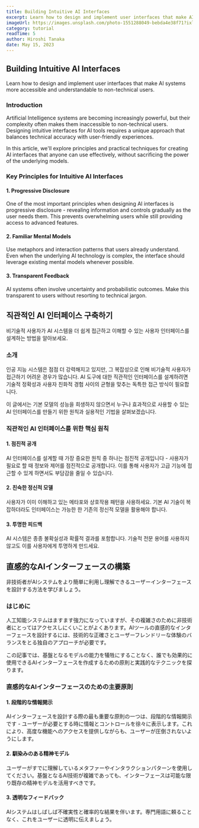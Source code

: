 ```yaml
---
title: Building Intuitive AI Interfaces
excerpt: Learn how to design and implement user interfaces that make AI systems more accessible and understandable to non-technical users.
imageUrl: https://images.unsplash.com/photo-1551288049-bebda4e38f71?ixlib=rb-4.0.3&ixid=MnwxMjA3fDB8MHxwaG90by1wYWdlfHx8fGVufDB8fHx8&auto=format&fit=crop&w=800&h=400
category: tutorial
readTime: 5
author: Hiroshi Tanaka
date: May 15, 2023
---
```


<!-- en-content -->
## Building Intuitive AI Interfaces

Learn how to design and implement user interfaces that make AI systems more accessible and understandable to non-technical users.

### Introduction

Artificial Intelligence systems are becoming increasingly powerful, but their complexity often makes them inaccessible to non-technical users. Designing intuitive interfaces for AI tools requires a unique approach that balances technical accuracy with user-friendly experiences.

In this article, we'll explore principles and practical techniques for creating AI interfaces that anyone can use effectively, without sacrificing the power of the underlying models.

### Key Principles for Intuitive AI Interfaces

#### 1. Progressive Disclosure

One of the most important principles when designing AI interfaces is progressive disclosure - revealing information and controls gradually as the user needs them. This prevents overwhelming users while still providing access to advanced features.

#### 2. Familiar Mental Models

Use metaphors and interaction patterns that users already understand. Even when the underlying AI technology is complex, the interface should leverage existing mental models whenever possible.

#### 3. Transparent Feedback

AI systems often involve uncertainty and probabilistic outcomes. Make this transparent to users without resorting to technical jargon.
<!-- /en-content -->

<!-- ko-content -->
## 직관적인 AI 인터페이스 구축하기

비기술적 사용자가 AI 시스템을 더 쉽게 접근하고 이해할 수 있는 사용자 인터페이스를 설계하는 방법을 알아보세요.

### 소개

인공 지능 시스템은 점점 더 강력해지고 있지만, 그 복잡성으로 인해 비기술적 사용자가 접근하기 어려운 경우가 많습니다. AI 도구에 대한 직관적인 인터페이스를 설계하려면 기술적 정확성과 사용자 친화적 경험 사이의 균형을 맞추는 독특한 접근 방식이 필요합니다.

이 글에서는 기본 모델의 성능을 희생하지 않으면서 누구나 효과적으로 사용할 수 있는 AI 인터페이스를 만들기 위한 원칙과 실용적인 기법을 살펴보겠습니다.

### 직관적인 AI 인터페이스를 위한 핵심 원칙

#### 1. 점진적 공개

AI 인터페이스를 설계할 때 가장 중요한 원칙 중 하나는 점진적 공개입니다 - 사용자가 필요로 할 때 정보와 제어를 점진적으로 공개합니다. 이를 통해 사용자가 고급 기능에 접근할 수 있게 하면서도 부담감을 줄일 수 있습니다.

#### 2. 친숙한 정신적 모델

사용자가 이미 이해하고 있는 메타포와 상호작용 패턴을 사용하세요. 기본 AI 기술이 복잡하더라도 인터페이스는 가능한 한 기존의 정신적 모델을 활용해야 합니다.

#### 3. 투명한 피드백

AI 시스템은 종종 불확실성과 확률적 결과를 포함합니다. 기술적 전문 용어를 사용하지 않고도 이를 사용자에게 투명하게 만드세요.
<!-- /ko-content -->

<!-- ja-content -->
## 直感的なAIインターフェースの構築

非技術者がAIシステムをより簡単に利用し理解できるユーザーインターフェースを設計する方法を学びましょう。

### はじめに

人工知能システムはますます強力になっていますが、その複雑さのために非技術者にとってはアクセスしにくいことがよくあります。AIツールの直感的なインターフェースを設計するには、技術的な正確さとユーザーフレンドリーな体験のバランスをとる独自のアプローチが必要です。

この記事では、基盤となるモデルの能力を犠牲にすることなく、誰でも効果的に使用できるAIインターフェースを作成するための原則と実践的なテクニックを探ります。

### 直感的なAIインターフェースのための主要原則

#### 1. 段階的な情報開示

AIインターフェースを設計する際の最も重要な原則の一つは、段階的な情報開示です - ユーザーが必要とする時に情報とコントロールを徐々に表示します。これにより、高度な機能へのアクセスを提供しながらも、ユーザーが圧倒されないようにします。

#### 2. 馴染みのある精神モデル

ユーザーがすでに理解しているメタファーやインタラクションパターンを使用してください。基盤となるAI技術が複雑であっても、インターフェースは可能な限り既存の精神モデルを活用すべきです。

#### 3. 透明なフィードバック

AIシステムはしばしば不確実性と確率的な結果を伴います。専門用語に頼ることなく、これをユーザーに透明に伝えましょう。
<!-- /ja-content -->